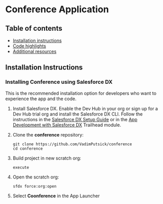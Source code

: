 # Conference Application

## Table of contents

* [Installation instructions](#installation-instructions)
* [Code highlights](#code-highlights)
* [Additional resources](#additional-resources)

## Installation Instructions

### Installing Conference using Salesforce DX
This is the recommended installation option for developers who want to experience the app and the code.

1. Install Salesforce DX. Enable the Dev Hub in your org or sign up for a Dev Hub trial org and install the Salesforce DX CLI. Follow the instructions in the [Salesforce DX Setup Guide](https://developer.salesforce.com/docs/atlas.en-us.sfdx_setup.meta/sfdx_setup/sfdx_setup_intro.htm?search_text=trial%20hub%20org) or in the [App Development with Salesforce DX](https://trailhead.salesforce.com/modules/sfdx_app_dev) Trailhead module.

1. Clone the **conference** repository:
    ```
    git clone https://github.com/VadimPutsick/conference
    cd conference
    ```

1. Build project in new scratch org:
    ```
    execute
    ```
1. Open the scratch org:
    ```
    sfdx force:org:open
    ```

1. Select **Coonference** in the App Launcher